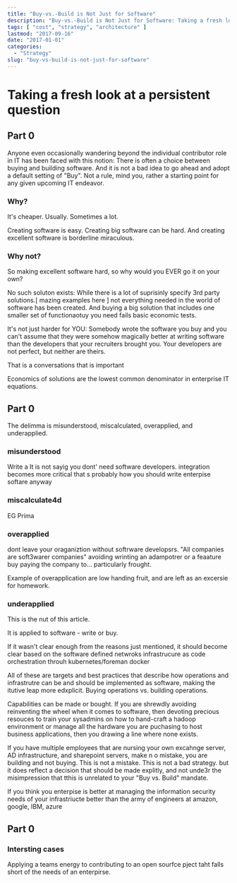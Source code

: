 ```yaml
---
title: "Buy-vs.-Build is Not Just for Software"
description: "Buy-vs.-Build is Not Just for Software: Taking a fresh look at a persistent question"
tags: [ "cost", "strategy", "architecture" ]
lastmod: "2017-09-16"
date: "2017-01-01"
categories:
  - "Strategy"
slug: "buy-vs-build-is-not-just-for-software"
---
```

# Taking a fresh look at a persistent question

## Part 0

Anyone even occasionally wandering beyond the individual contributor role in IT has been faced with this notion: There is often a choice between buying and building software. And it is not a bad idea to go ahead and adopt a default setting of "Buy". Not a rule, mind you, rather a starting point for any given upcoming IT endeavor.

### Why?

It's cheaper. Usually. Sometimes a lot.

Creating software is easy. Creating big software can be hard.  And creating excellent software is borderline miraculous.


### Why not?

So making excellent software hard, so why would you EVER go it on your own?

No such soluton exists: While there is a lot of suprisinly specify 3rd party solutions.[ mazing examples here ] not everything needed in the world of software has been created. And buying a big solution that includes one smaller set of functionaotuy you need fails basic economic tests.


It's not just harder for YOU: Somebody wrote the software you buy and you can't assume that they were somehow magically better at writing software than the developers that your recruiters brought you. Your developers are not perfect, but neither are theirs.






That is a conversations that is important

Economics of solutions are the lowest common denominator in enterprise IT equations.

## Part 0

The delimma is misunderstood, miscalculated, overapplied, and underapplied.


### misunderstood

Write a
It is not sayig you dont' need software developers.
integration becomes more critical
that s probably how you should write enterpise softare anyway


### miscalculate4d

EG Prima



### overapplied

dont leave your oraganiztion without softrware developsrs.
"All companies are soft3warer companies"
avoiding wrinting an adampotrer or a feaature buy paying the company to... particularly frought.

Example of overapplication are low handing fruit, and are left as an excersie for homework.


### underapplied
This is the nut of this article.

It is applied to software - write or buy.

If it wasn't clear enough from the reasons just mentioned, it should become clear based on the
software defined netwroks
infrastrucure as code
orchestration throuh kubernetes/foreman
docker

All of these are targets and best practices that describe how operations and infrastrutre can be and should be implemented as software, making the itutive leap more edxplicit. Buying operations vs. building operations.

Capabilities can be made or bought. If you are shrewdly avoiding reinventing the wheel when it comes to software, then devoting precious resouces to train your sysadmins on how to hand-craft a hadoop environment or manage all the hardware you are puchasing to host business applications, then you drawing a line where none exists.

If you have multiple employees that are nursing your own excahnge server, AD infrastructure, and sharepoint servers, make n o mistake, you are building and not buying.  This is not a mistake. This is not a bad strategy. but it does reflect a decision that should be made explitly, and not unde3r the misimpression that tthis is unrelated to your "Buy vs. Build" mandate.

If you think you enterpise is better at managing the information security needs of your infrastriucte better than the army of engineers at amazon, google, IBM, azure




## Part 0

### Intersting cases
Applying a teams energy to contributing to an open sourfce pject taht falls short of the needs of an enterpirse.
